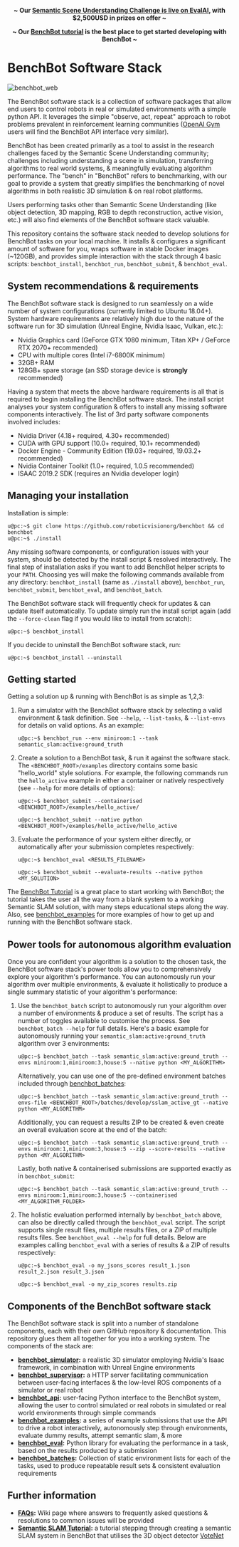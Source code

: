 <p align=center><strong>~ Our <a href="https://evalai.cloudcv.org/web/challenges/challenge-page/625/overview">Semantic Scene Understanding Challenge is live on EvalAI</a>, with $2,500USD in prizes on offer ~</strong></p>
<p align=center><strong>~ Our <a href="https://github.com/RoboticVisionOrg/benchbot/wiki/Tutorial:-Performing-Semantic-SLAM-with-Votenet">BenchBot tutorial</a> is the best place to get started developing with BenchBot ~</strong></p>

# BenchBot Software Stack

![benchbot_web](./docs/benchbot_web.gif)

The BenchBot software stack is a collection of software packages that allow end users to control robots in real or simulated environments with a simple python API. It leverages the simple "observe, act, repeat" approach to robot problems prevalent in reinforcement learning communities ([OpenAI Gym](https://gym.openai.com/) users will find the BenchBot API interface very similar).

BenchBot has been created primarily as a tool to assist in the research challenges faced by the Semantic Scene Understanding community; challenges including understanding a scene in simulation, transferring algorithms to real world systems, & meaningfully evaluating algorithm performance. The "bench" in "BenchBot" refers to benchmarking, with our goal to provide a system that greatly simplifies the benchmarking of novel algorithms in both realistic 3D simulation & on real robot platforms. 

Users performing tasks other than Semantic Scene Understanding (like object detection, 3D mapping, RGB to depth reconstruction, active vision, etc.) will also find elements of the BenchBot software stack valuable. 

This repository contains the software stack needed to develop solutions for BenchBot tasks on your local machine. It installs & configures a significant amount of software for you, wraps software in stable Docker images (~120GB), and provides simple interaction with the stack through 4 basic scripts: `benchbot_install`, `benchbot_run`, `benchbot_submit`, & `benchbot_eval`.

## System recommendations & requirements

The BenchBot software stack is designed to run seamlessly on a wide number of system configurations (currently limited to Ubuntu 18.04+). System hardware requirements are relatively high due to the nature of the software run for 3D simulation (Unreal Engine, Nvidia Isaac, Vulkan, etc.):

- Nvidia Graphics card (GeForce GTX 1080 minimum, Titan XP+ / GeForce RTX 2070+ recommended)
- CPU with multiple cores (Intel i7-6800K minimum)
- 32GB+ RAM
- 128GB+ spare storage (an SSD storage device is **strongly** recommended)

Having a system that meets the above hardware requirements is all that is required to begin installing the BenchBot software stack. The install script analyses your system configuration & offers to install any missing software components interactively. The list of 3rd party software components involved includes:

- Nvidia Driver (4.18+ required, 4.30+ recommended)
- CUDA with GPU support (10.0+ required, 10.1+ recommended)
- Docker Engine - Community Edition (19.03+ required, 19.03.2+ recommended)
- Nvidia Container Toolkit (1.0+ required, 1.0.5 recommended)
- ISAAC 2019.2 SDK (requires an Nvidia developer login)

## Managing your installation

Installation is simple:

```
u@pc:~$ git clone https://github.com/roboticvisionorg/benchbot && cd benchbot
u@pc:~$ ./install
```

Any missing software components, or configuration issues with your system, should be detected by the install script & resolved interactively. The final step of installation asks if you want to add BenchBot helper scripts to your `PATH`. Choosing yes will make the following commands available from any directory: `benchbot_install` (same as `./install` above), `benchbot_run`, `benchbot_submit`, `benchbot_eval`, and `benchbot_batch`.

The BenchBot software stack will frequently check for updates & can update itself automatically. To update simply run the install script again (add the `--force-clean` flag if you would like to install from scratch):

```
u@pc:~$ benchbot_install
```

If you decide to uninstall the BenchBot software stack, run:

```
u@pc:~$ benchbot_install --uninstall
```

## Getting started

Getting a solution up & running with BenchBot is as simple as 1,2,3:

1. Run a simulator with the BenchBot software stack by selecting a valid environment & task definition. See `--help`, `--list-tasks`, & `--list-envs` for details on valid options. As an example:

    ```
    u@pc:~$ benchbot_run --env miniroom:1 --task semantic_slam:active:ground_truth
    ```

2. Create a solution to a BenchBot task, & run it against the software stack. The `<BENCHBOT_ROOT>/examples` directory contains some basic "hello_world" style solutions. For example, the following commands run the `hello_active` example in either a container or natively respectively (see `--help` for more details of options):

    ```
    u@pc:~$ benchbot_submit --containerised <BENCHBOT_ROOT>/examples/hello_active/ 
    ```
    ```
    u@pc:~$ benchbot_submit --native python <BENCHBOT_ROOT>/examples/hello_active/hello_active
    ```

3. Evaluate the performance of your system either directly, or automatically after your submission completes respectively:

    ```
    u@pc:~$ benchbot_eval <RESULTS_FILENAME>
    ```
    ```
    u@pc:~$ benchbot_submit --evaluate-results --native python <MY_SOLUTION>
    ```

The [BenchBot Tutorial](https://github.com/roboticvisionorg/benchbot/wiki/Tutorial:-Performing-Semantic-SLAM-with-Votenet) is a great place to start working with BenchBot; the tutorial takes the user all the way from a blank system to a working Semantic SLAM solution, with many steps educational steps along the way. Also, see [benchbot_examples](https://github.com/roboticvisionorg/benchbot_examples) for more examples of how to get up and running with the BenchBot software stack.

## Power tools for autonomous algorithm evaluation

Once you are confident your algorithm is a solution to the chosen task, the BenchBot software stack's power tools allow you to comprehensively explore your algorithm's performance. You can autonomously run your algorithm over multiple environments, & evaluate it holistically to produce a single summary statistic of your algorithm's performance:

1. Use the `benchbot_batch` script to autonomously run your algorithm over a number of environments & produce a set of results. The script has a number of toggles available to customise the process. See `benchbot_batch --help` for full details. Here's a basic example for autonomously running your `semantic_slam:active:ground_truth` algorithm over 3 environments:
    ```
    u@pc:~$ benchbot_batch --task semantic_slam:active:ground_truth --envs miniroom:1,miniroom:3,house:5 --native python <MY_ALGORITHM>
    ```
    Alternatively, you can use one of the pre-defined environment batches included through [benchbot_batches](https://github.com/roboticvisionorg/benchbot_batches):
    ```
    u@pc:~$ benchbot_batch --task semantic_slam:active:ground_truth --envs-file <BENCHBOT_ROOT>/batches/develop/sslam_active_gt --native python <MY_ALGORITHM>
    ```
    Additionally, you can request a results ZIP to be created & even create an overall evaluation score at the end of the batch:
    ```
    u@pc:~$ benchbot_batch --task semantic_slam:active:ground_truth --envs miniroom:1,miniroom:3,house:5 --zip --score-results --native python <MY_ALGORITHM>
    ```
    Lastly, both native & containerised submissions are supported exactly as in `benchbot_submit`:
    ```
    u@pc:~$ benchbot_batch --task semantic_slam:active:ground_truth --envs miniroom:1,miniroom:3,house:5 --containerised <MY_ALGORITHM_FOLDER>
    ```
2. The holistic evaluation performed internally by `benchbot_batch` above, can also be directly called through the `benchbot_eval` script. The script supports single result files, multiple results files, or a ZIP of multiple results files. See `benchbot_eval --help` for full details. Below are examples calling `benchbot_eval` with a series of results & a ZIP of results respectively:
    ```
    u@pc:~$ benchbot_eval -o my_jsons_scores result_1.json result_2.json result_3.json
    ```
    ```
    u@pc:~$ benchbot_eval -o my_zip_scores results.zip
    ```

## Components of the BenchBot software stack

The BenchBot software stack is split into a number of standalone components, each with their own GitHub repository & documentation. This repository glues them all together for you into a working system. The components of the stack are:

- **[benchbot_simulator](https://github.com/roboticvisionorg/benchbot_simulator):** a realistic 3D simulator employing Nvidia's Isaac framework, in combination with Unreal Engine environments
- **[benchbot_supervisor](https://github.com/roboticvisionorg/benchbot_supervisor):** a HTTP server facilitating communication between user-facing interfaces & the low-level ROS components of a simulator or real robot
- **[benchbot_api](https://github.com/roboticvisionorg/benchbot_api):** user-facing Python interface to the BenchBot system, allowing the user to control simulated or real robots in simulated or real world environments through simple commands
- **[benchbot_examples](https://github.com/roboticvisionorg/benchbot_examples):** a series of example submissions that use the API to drive a robot interactively, autonomously step through environments, evaluate dummy results, attempt semantic slam, & more
- **[benchbot_eval](https://github.com/roboticvisionorg/benchbot_eval):** Python library for evaluating the performance in a task, based on the results produced by a submission
- **[benchbot_batches](https://github.com/roboticvisionorg/benchbot_batches):** Collection of static environment lists for each of the tasks, used to produce repeatable result sets & consistent evaluation requirements

## Further information

- **[FAQs](https://github.com/roboticvisionorg/benchbot/wiki/FAQs):** Wiki page where answers to frequently asked questions & resolutions to common issues will be provided
- **[Semantic SLAM Tutorial](https://github.com/roboticvisionorg/benchbot/wiki/Tutorial:-Performing-Semantic-SLAM-with-Votenet):** a tutorial stepping through creating a semantic SLAM system in BenchBot that utilises the 3D object detector [VoteNet](https://github.com/facebookresearch/votenet)
